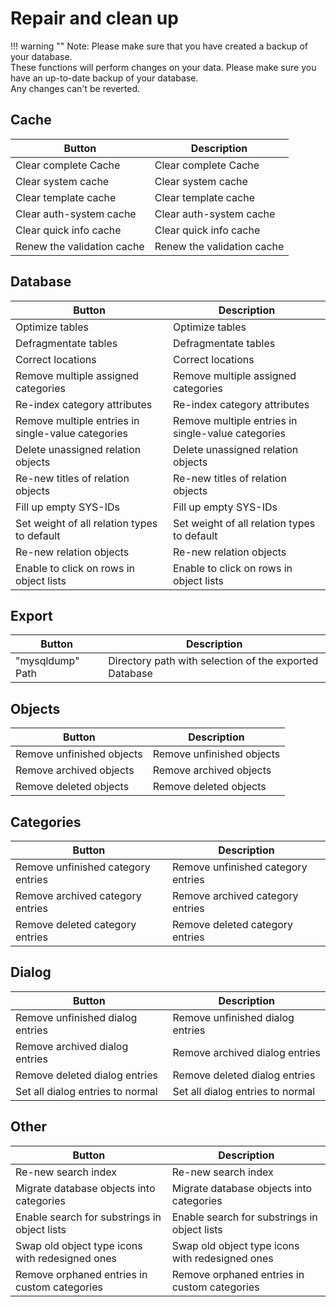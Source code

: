 # Repair and clean up

!!! warning ""
    Note: Please make sure that you have created a backup of your database.<br>
    These functions will perform changes on your data. Please make sure you have an up-to-date backup of your database.<br>
    Any changes can't be reverted.

## Cache

| Button | Description |
| - | - |
| Clear complete Cache | Clear complete Cache |
| Clear system cache | Clear system cache |
| Clear template cache | Clear template cache |
| Clear auth-system cache | Clear auth-system cache |
| Clear quick info cache | Clear quick info cache |
| Renew the validation cache | Renew the validation cache |


## Database

| Button | Description |
| - | - |
| Optimize tables | Optimize tables |
| Defragmentate tables | Defragmentate tables |
| Correct locations | Correct locations |
| Remove multiple assigned categories | Remove multiple assigned categories |
| Re-index category attributes | Re-index category attributes |
| Remove multiple entries in single-value categories | Remove multiple entries in single-value categories |
| Delete unassigned relation objects | Delete unassigned relation objects |
| Re-new titles of relation objects | Re-new titles of relation objects |
| Fill up empty SYS-IDs | Fill up empty SYS-IDs |
| Set weight of all relation types to default | Set weight of all relation types to default |
| Re-new relation objects | Re-new relation objects |
| Enable to click on rows in object lists | Enable to click on rows in object lists |

## Export

| Button | Description |
| - | - |
| "mysqldump" Path | Directory path with selection of the exported Database |

## Objects

| Button | Description |
| - | - |
| Remove unfinished objects | Remove unfinished objects |
| Remove archived objects | Remove archived objects |
| Remove deleted objects | Remove deleted objects |


## Categories

| Button | Description |
| - | - |
| Remove unfinished category entries | Remove unfinished category entries |
| Remove archived category entries | Remove archived category entries |
| Remove deleted category entries | Remove deleted category entries |

## Dialog

| Button | Description |
| - | - |
| Remove unfinished dialog entries | Remove unfinished dialog entries |
| Remove archived dialog entries | Remove archived dialog entries |
| Remove deleted dialog entries | Remove deleted dialog entries |
| Set all dialog entries to normal | Set all dialog entries to normal |

## Other

| Button | Description |
| - | - |
| Re-new search index | Re-new search index |
| Migrate database objects into categories | Migrate database objects into categories |
| Enable search for substrings in object lists | Enable search for substrings in object lists |
| Swap old object type icons with redesigned ones | Swap old object type icons with redesigned ones |
| Remove orphaned entries in custom categories | Remove orphaned entries in custom categories |
